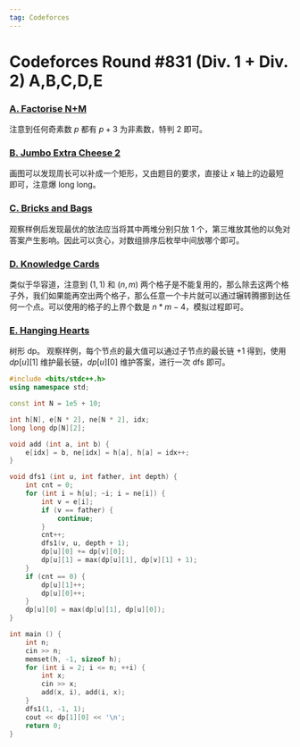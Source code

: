 ```yaml
---
tag: Codeforces
---
```


<head>
    <script src="https://cdn.mathjax.org/mathjax/latest/MathJax.js?config=TeX-AMS-MML_HTMLorMML" type="text/javascript"></script>
    <script type="text/x-mathjax-config">
        MathJax.Hub.Config({
            tex2jax: {
            skipTags: ['script', 'noscript', 'style', 'textarea', 'pre'],
            inlineMath: [['$','$']]
            }
        });
    </script>
</head>

# Codeforces Round #831 (Div. 1 + Div. 2) A,B,C,D,E

### [A. Factorise N+M](https://codeforces.com/contest/1740/problem/A)
注意到任何奇素数 $p$ 都有 $p + 3$ 为非素数，特判 $2$ 即可。

### [B. Jumbo Extra Cheese 2](https://codeforces.com/contest/1740/problem/B)
画图可以发现周长可以补成一个矩形，又由题目的要求，直接让 $x$ 轴上的边最短即可，注意爆 long long。

### [C. Bricks and Bags](https://codeforces.com/contest/1740/problem/C)
观察样例后发现最优的放法应当将其中两堆分别只放 1 个，第三堆放其他的以免对答案产生影响。因此可以贪心，对数组排序后枚举中间放哪个即可。

### [D. Knowledge Cards](https://codeforces.com/contest/1740/problem/D)
类似于华容道，注意到 $(1, 1)$ 和 $(n, m)$ 两个格子是不能复用的，那么除去这两个格子外，我们如果能再空出两个格子，那么任意一个卡片就可以通过辗转腾挪到达任何一个点。可以使用的格子的上界个数是 $n * m - 4$，模拟过程即可。

### [E. Hanging Hearts](https://codeforces.com/contest/1740/problem/E)
树形 dp。
观察样例，每个节点的最大值可以通过子节点的最长链 +1 得到，使用 $dp[u][1]$ 维护最长链，$dp[u][0]$ 维护答案，进行一次 dfs 即可。
```C++
#include <bits/stdc++.h>
using namespace std;

const int N = 1e5 + 10;

int h[N], e[N * 2], ne[N * 2], idx;
long long dp[N][2];

void add (int a, int b) {
    e[idx] = b, ne[idx] = h[a], h[a] = idx++;
}

void dfs1 (int u, int father, int depth) {
    int cnt = 0;
    for (int i = h[u]; ~i; i = ne[i]) {
        int v = e[i];
        if (v == father) {
            continue;
        }
        cnt++;
        dfs1(v, u, depth + 1);
        dp[u][0] += dp[v][0];
        dp[u][1] = max(dp[u][1], dp[v][1] + 1);
    }
    if (cnt == 0) {
        dp[u][1]++;
        dp[u][0]++;
    }
    dp[u][0] = max(dp[u][1], dp[u][0]);
}

int main () {
    int n;
    cin >> n;
    memset(h, -1, sizeof h);
    for (int i = 2; i <= n; ++i) {
        int x;
        cin >> x;
        add(x, i), add(i, x);
    }
    dfs1(1, -1, 1);
    cout << dp[1][0] << '\n';
    return 0;
}
```
